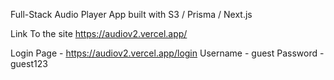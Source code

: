 Full-Stack Audio Player App built with S3 / Prisma / Next.js


Link To the site https://audiov2.vercel.app/

Login Page - https://audiov2.vercel.app/login
Username - guest
Password - guest123
